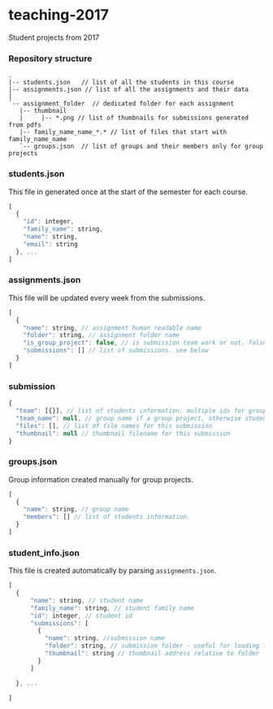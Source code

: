 # teaching-2017
Student projects from 2017

### Repository structure
```
.
|-- students.json   // list of all the students in this course
|-- assignments.json // list of all the assignments and their data
|
`-- assignment_folder  // dedicated folder for each assignment
   |-- thumbnail
   |     |-- *.png // list of thumbnails for submissions generated from pdfs  
   |-- family_name_name_*.* // list of files that start with family_name_name
   `-- groups.json  // list of groups and their members only for group projects
```

### students.json

This file in generated once at the start of the semester for each course.

```js
[
  {
    "id": integer,
    "family_name": string,
    "name": string,
    "email": string
  }, ...
]
```

### assignments.json

This file will be updated every week from the submissions.

```js
[
  {
    "name": string, // assignment human readable name
    "folder": string, // assignment folder name
    "is_group_project": false, // is submission team work or not. false by default
    "submissions": [] // list of submissions. see below
  }
]
```

### submission

```js
{
  "team": [{}], // list of students information. multiple ids for group projects
  "team_name": null, // group name if a group project, otherwise student name
  "files": [], // list of file names for this submission
  "thumbnail": null // thumbnail filename for this submission
}
```


### groups.json
Group information created manually for group projects.

```js
[
  {
    "name": string, // group name
    "members": [] // list of students information.
  }
]
```

### student_info.json

This file is created automatically by parsing `assignments.json`.

```js
[
  {
      "name": string, // student name
      "family_name": string, // student family name
      "id": integer, // student id
      "submissions": [
        {
          "name": string, //submission name
          "folder": string, // submission folder - useful for loading the thumbnail
          "thumbnail": string // thumbnail address relative to folder
        }
      ]

  }, ...

]
```
